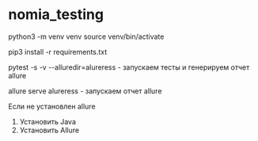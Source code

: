 # nomia_testing
python3 -m venv venv
source venv/bin/activate

pip3 install -r requirements.txt 

pytest -s -v --alluredir=alureress - запускаем тесты и генерируем отчет allure

allure serve alureress - запускаем отчет allure

Если не установлен allure 

1) Установить Java
2) Установить Allure




